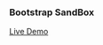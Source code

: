 ### Bootstrap SandBox

[Live Demo](https://saipranay-gangula.github.io/Bootstrap4_Udemy/2_2_basic_typography.html)
